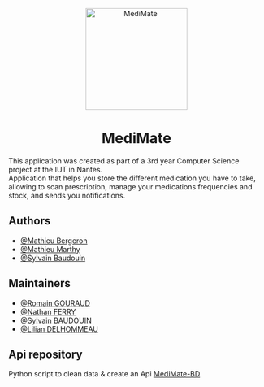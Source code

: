 <p align="center">
  <img src="https://media.discordapp.net/attachments/1159408642303463444/1187332586255700038/icon.png?ex=65bb6aa4&is=65a8f5a4&hm=94badc5e94be7416c6859611091596d295aaa824a37e4e3bd6d7891e722d9870&=&format=webp&quality=lossless&width=594&height=594" alt="MediMate" height="200">
</p>
<h1 align="center">MediMate</h1>

This application was created as part of a 3rd year Computer Science project at the IUT in Nantes.  
Application that helps you store the different medication you have to take, allowing to scan prescription, manage your medications frequencies and stock, and sends you notifications.




## Authors

- [@Mathieu Bergeron](https://www.github.com/Mthieu44)
- [@Mathieu Marthy](https://www.github.com/MathieuMarthy)
- [@Sylvain Baudouin](https://www.github.com/syysy)

## Maintainers
- [@Romain GOURAUD](https://github.com/Ziroles)
- [@Nathan FERRY](https://github.com/GSBlackdragon)
- [@Sylvain BAUDOUIN](https://www.github.com/syysy)
- [@Lilian DELHOMMEAU](https://github.com/Redly0n)

## Api repository

Python script to clean data & create an Api
[MediMate-BD](https://github.com/MathieuMarthy/Medimate-BD)
